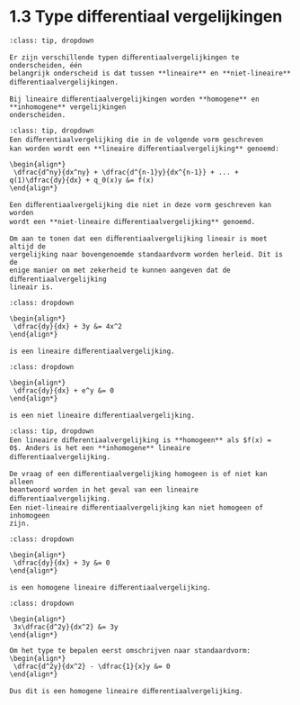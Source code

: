 # 1.3 Type differentiaal vergelijkingen

```{admonition} Theorie
:class: tip, dropdown

Er zijn verschillende typen diﬀerentiaalvergelijkingen te onderscheiden, één
belangrijk onderscheid is dat tussen **lineaire** en **niet-lineaire** diﬀerentiaalvergelijkingen.

Bij lineaire diﬀerentiaalvergelijkingen worden **homogene** en **inhomogene** vergelijkingen
onderscheiden.
```

```{admonition} Theorie Lineaire en Niet-Lineaire diﬀerentiaalvergelijking
:class: tip, dropdown
Een diﬀerentiaalvergelijking die in de volgende vorm geschreven
kan worden wordt een **lineaire diﬀerentiaalvergelijking** genoemd:

\begin{align*}
 \dfrac{d^ny}{dx^ny} + \dfrac{d^{n-1}y}{dx^{n-1}} + ... + q(1)\dfrac{dy}{dx} + q_0(x)y &= f(x)
\end{align*}

Een diﬀerentiaalvergelijking die niet in deze vorm geschreven kan worden
wordt een **niet-lineaire diﬀerentiaalvergelijking** genoemd.

Om aan te tonen dat een diﬀerentiaalvergelijking lineair is moet altijd de
vergelijking naar bovengenoemde standaardvorm worden herleid. Dit is de
enige manier om met zekerheid te kunnen aangeven dat de diﬀerentiaalvergelijking
lineair is.
```

```{admonition} Voorbeeld: Lineaire diﬀerentiaalvergelijking
:class: dropdown

\begin{align*}
 \dfrac{dy}{dx} + 3y &= 4x^2
\end{align*}

is een lineaire diﬀerentiaalvergelijking.
```

```{admonition} Voorbeeld: Niet-lineaire diﬀerentiaalvergelijking
:class: dropdown

\begin{align*}
 \dfrac{dy}{dx} + e^y &= 0
\end{align*}

is een niet lineaire diﬀerentiaalvergelijking.
```

```{admonition} Theorie Homogene en inhomogene lineaire diﬀerentiaalvergelijking
:class: tip, dropdown
Een lineaire diﬀerentiaalvergelijking is **homogeen** als $f(x) =
0$. Anders is het een **inhomogene** lineaire diﬀerentiaalvergelijking.

De vraag of een diﬀerentiaalvergelijking homogeen is of niet kan alleen
beantwoord worden in het geval van een lineaire diﬀerentiaalvergelijking.
Een niet-lineaire diﬀerentiaalvergelijking kan niet homogeen of inhomogeen
zijn.
```

```{admonition} Voorbeeld: Homogene lineaire diﬀerentiaalvergelijking
:class: dropdown

\begin{align*}
 \dfrac{dy}{dx} + 3y &= 0
\end{align*}

is een homogene lineaire diﬀerentiaalvergelijking.
```

```{admonition}
:class: dropdown

\begin{align*}
 3x\dfrac{d^2y}{dx^2} &= 3y
\end{align*}

Om het type te bepalen eerst omschrijven naar standaardvorm:
\begin{align*}
 \dfrac{d^2y}{dx^2} - \dfrac{1}{x}y &= 0
\end{align*}

Dus dit is een homogene lineaire diﬀerentiaalvergelijking.
```
